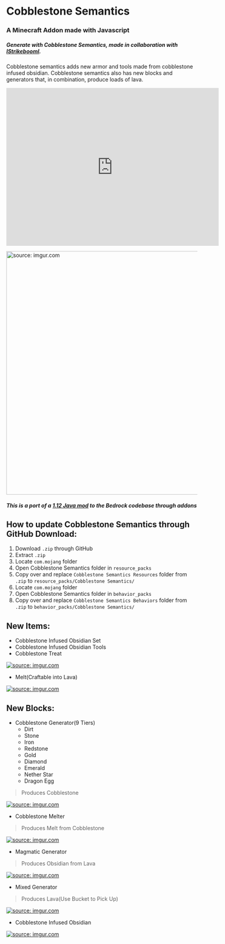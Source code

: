 # Cobblestone Semantics
### A Minecraft Addon made with Javascript

##### Generate with Cobblestone Semantics, made in collaboration with [IStrikeboomI](https://github.com/IStrikeboomI). 
Cobblestone semantics adds new armor and tools made from cobblestone infused obsidian. Cobblestone semantics also has new blocks and generators that, in combination, produce loads of lava. 

<iframe width="560" height="415" src="https://www.youtube.com/embed/y9nwfrtRuk0" title="YouTube video player" frameborder="0" allow="accelerometer; autoplay; clipboard-write; encrypted-media; gyroscope; picture-in-picture" allowfullscreen></iframe>

<a href="https://imgur.com/22Xo5Ym"><img src="https://i.imgur.com/22Xo5Ym.png" title="source: imgur.com" width="640"/></a>

##### This is a port of a [1.12 Java mod](https://chauhansaimc.wixsite.com/chauhan-sai-mc/post/cobblestone-semantics-minecraft-java-1-12-2-mod-download) to the Bedrock codebase through addons

## How to update Cobblestone Semantics through GitHub Download:
1. Download `.zip` through GitHub
2. Extract `.zip`
3. Locate `com.mojang` folder
4. Open Cobblestone Semantics folder in `resource_packs`
5. Copy over and replace `Cobblestone Semantics Resources` folder from `.zip` to `resource_packs/Cobblestone Semantics/`
6. Locate `com.mojang` folder
7. Open Cobblestone Semantics folder in `behavior_packs`
8. Copy over and replace `Cobblestone Semantics Behaviors` folder from `.zip` to `behavior_packs/Cobblestone Semantics/`

## New Items:
* Cobblestone Infused Obsidian Set
* Cobblestone Infused Obsidian Tools
* Cobblestone Treat

<a href="https://imgur.com/ny0f66C"><img src="https://i.imgur.com/ny0f66C.png" title="source: imgur.com" /></a>

* Melt(Craftable into Lava)

<a href="https://imgur.com/cMi5BWX"><img src="https://i.imgur.com/cMi5BWX.png" title="source: imgur.com" /></a>

## New Blocks:
* Cobblestone Generator(9 Tiers)
	* Dirt
	* Stone
	* Iron
	* Redstone
	* Gold
	* Diamond
	* Emerald
	* Nether Star
	* Dragon Egg
> Produces Cobblestone
	
<a href="https://imgur.com/owGCJhn"><img src="https://i.imgur.com/owGCJhn.png" title="source: imgur.com" /></a>
	
* Cobblestone Melter
> Produces Melt from Cobblestone

<a href="https://imgur.com/gAVgsw8"><img src="https://i.imgur.com/gAVgsw8.png" title="source: imgur.com" /></a>

* Magmatic Generator
> Produces Obsidian from Lava

<a href="https://imgur.com/v5Wcxrv"><img src="https://i.imgur.com/v5Wcxrv.png" title="source: imgur.com" /></a>

* Mixed Generator
> Produces Lava(Use Bucket to Pick Up)

<a href="https://imgur.com/BhiFzl1"><img src="https://i.imgur.com/BhiFzl1.png" title="source: imgur.com" /></a>

* Cobblestone Infused Obsidian

<a href="https://imgur.com/olI27AB"><img src="https://i.imgur.com/olI27AB.png" title="source: imgur.com" /></a>